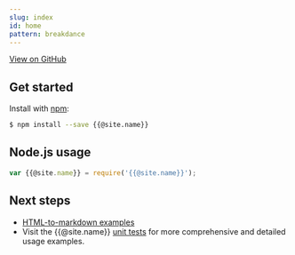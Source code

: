 ```yaml
---
slug: index
id: home
pattern: breakdance
---
```


[View on GitHub](https://github.com/{{@site.repository}})

## Get started

Install with [npm](https://www.npmjs.com/):

```sh
$ npm install --save {{@site.name}}
```

## Node.js usage

```js
var {{@site.name}} = require('{{@site.name}}');
```

## Next steps

- [HTML-to-markdown examples](./examples.html)
- Visit the {{@site.name}} [unit tests](https://github.com/{{@site.repository}}/tests) for more comprehensive and detailed usage examples.
